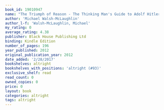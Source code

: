 ```yaml
---
book_id: 19010947
name: "The Triumph of Reason - The Thinking Man's Guide to Adolf Hitler"
author: 'Michael Walsh-McLaughlin'
author_l-f: 'Walsh-McLaughlin, Michael'
my_rating: 0
average_rating: 4.38
publisher: Black House Publishing Ltd
binding: Kindle Edition
number_of_pages: 196
year_published: 2012
original_publication_year: 2012
date_added: '2/28/2017'
bookshelves: altright
bookshelves_with_positions: 'altright (#93)'
exclusive_shelf: read
read_count: 0
owned_copies: 0
price: 0
layout: book
categories: altright
tags: altright
---
```

